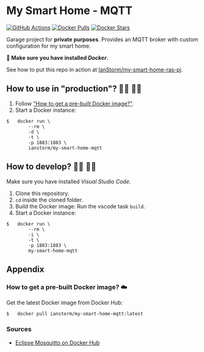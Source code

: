 # My Smart Home - MQTT

[![GitHub Actions](https://img.shields.io/endpoint.svg?url=https%3A%2F%2Factions-badge.atrox.dev%2FIanStorm%2Fmy-smart-home-mqtt%2Fbadge%3Fref%3Dmain&style=flat&label=build&logo=none)](https://actions-badge.atrox.dev/IanStorm/my-smart-home-mqtt/goto?ref=main)
[![Docker Pulls](https://img.shields.io/docker/pulls/ianstorm/my-smart-home-mqtt)](https://hub.docker.com/r/ianstorm/my-smart-home-mqtt)
[![Docker Stars](https://img.shields.io/docker/stars/ianstorm/my-smart-home-mqtt)](https://hub.docker.com/r/ianstorm/my-smart-home-mqtt)

Garage project for **private purposes**.
Provides an MQTT broker with custom configuration for my smart home.

**🐳 Make sure you have installed *Docker*.**

See how to put this repo in action at [IanStorm/my-smart-home-ras-pi](https://github.com/IanStorm/my-smart-home-ras-pi).


## How to use in "production"? 👨‍💼 👩‍💼

1. Follow ["How to get a pre-built Docker image?"](#-how-to-get-a-pre-built-docker-image-☁️).
2. Start a Docker instance:
```
$	docker run \
		--rm \
		-d \
		-t \
		-p 1883:1883 \
		ianstorm/my-smart-home-mqtt
```


## How to develop? 👨‍💻 👩‍💻

Make sure you have installed *Visual Studio Code*.

1. Clone this repository.
2. `cd` inside the cloned folder.
2. Build the Docker image: Run the vscode task `build`.
2. Start a Docker instance:
```
$	docker run \
		--rm \
		-i \
		-t \
		-p 1883:1883 \
		my-smart-home-mqtt
```


## Appendix


### How to get a pre-built Docker image? ☁️

Get the latest Docker image from Docker Hub:
```
$	docker pull ianstorm/my-smart-home-mqtt:latest
```


### Sources

* [Eclipse Mosquitto on Docker Hub](https://hub.docker.com/_/eclipse-mosquitto/?tab=description)

